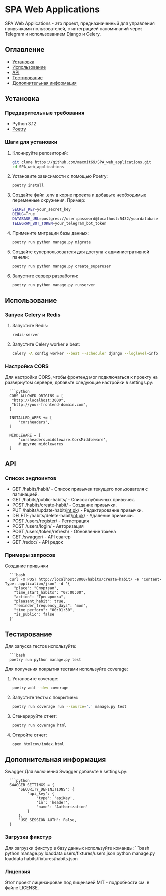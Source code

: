 # SPA Web Applications

SPA Web Applications - это проект, предназначенный для управления привычками пользователей, с интеграцией напоминаний через Telegram и использованием Django и Celery.

## Оглавление

- [Установка](#установка)
- [Использование](#использование)
- [API](#api)
- [Тестирование](#тестирование)
- [Дополнительная информация](#дополнительная-информация)

## Установка

### Предварительные требования

- Python 3.12
- [Poetry](https://python-poetry.org/)

### Шаги для установки

1. Клонируйте репозиторий:

   ```bash
   git clone https://github.com/maxmit69/SPA_web_applications.git
   cd SPA_web_applications

2. Установите зависимости с помощью Poetry:

   ```bash
   poetry install
   
3. Создайте файл .env в корне проекта и добавьте необходимые переменные окружения. 
   Пример:

   ```bash
   SECRET_KEY=your_secret_key
   DEBUG=True
   DATABASE_URL=postgres://user:password@localhost:5432/yourdatabase
   TELEGRAM_BOT_TOKEN=your_telegram_bot_token
   
4. Примените миграции базы данных:
   
   ```bash
   poetry run python manage.py migrate
   
5. Создайте суперпользователя для доступа к административной панели:
   
   ```bash
   poetry run python manage.py create_superuser
   
6. Запустите сервер разработки:
   
   ```bash
   poetry run python manage.py runserver

## Использование

### Запуск Celery и Redis

1. Запустите Redis:

   ```bash
   redis-server
   
2. Запустите Celery worker и beat:

   ```bash
   celery -A config worker --beat --scheduler django --loglevel=info
   
### Настройка CORS

   Для настройки CORS, чтобы фронтенд мог подключаться к проекту на развернутом сервере,
   добавьте следующие настройки в settings.py:
   
      ```python
      CORS_ALLOWED_ORIGINS = [
       "http://localhost:3000",
       "http://your-frontend-domain.com",
      ]
      
      INSTALLED_APPS += [
          'corsheaders',
      ]
      
      MIDDLEWARE = [
          'corsheaders.middleware.CorsMiddleware',
          # другие middlewares
      ]

## API

### Список эндпоинтов
   
*    GET /habits/habit/ - Список привычек текущего пользователя с пагинацией.
*    GET /habits/public-habits/ - Список публичных привычек.
*    POST /habits/create-habit/ - Создание привычки.
*    PUT /habits/update-habit/<int:pk>/ - Редактирование привычки.
*    DELETE /habits/delete-habit/<int:pk>/ - Удаление привычки.
*    POST /users/register/ - Регистрация
*    POST /users/login/ - Авторизация
*    POST /users/token/refresh/ - Обновление токена
*    GET /swagger/ - API свагер
*    GET /redoc/ - API редок

### Примеры запросов

Создание привычки

      ```bash
      curl -X POST http://localhost:8000/habits/create-habit/ -H "Content-Type: application/json" -d '{
        "place": "Спортзал",
        "time_start_habits": "07:00:00",
        "action": "Тренировка",
        "pleasant_habit": true,
        "reminder_frequency_days": "mon",
        "time_perform": "00:01:30",
        "is_public": false
      }'

## Тестирование

Для запуска тестов используйте:

      ```bash
      poetry run python manage.py test

Для получения покрытия тестами используйте coverage:

1. Установите coverage:

   ```bash
   poetry add --dev coverage

2. Запустите тесты с покрытием:

   ```bash
   poetry run coverage run --source='.' manage.py test

3. Сгенерируйте отчет:

   ```bash
   poetry run coverage html

4. Откройте отчет:

   ```bash
   open htmlcov/index.html


## Дополнительная информация

   Swagger
   Для включения Swagger добавьте в settings.py:

      ```python
      SWAGGER_SETTINGS = {
          'SECURITY_DEFINITIONS': {
              'api_key': {
                  'type': 'apiKey',
                  'in': 'header',
                  'name': 'Authorization'
              }
          },
          'USE_SESSION_AUTH': False,
      }

### Загрузка фикстур

Для загрузки фикстур в базу данных используйте команды:
      ```bash
      python manage.py loaddata users/fixtures/users.json
      python manage.py loaddata habits/fixtures/habits.json

### Лицензия

Этот проект лицензирован под лицензией MIT - подробности см. в файле LICENSE.